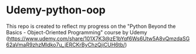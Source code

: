 # Udemy-python-oop
This repo is created to reflect my progress on the "Python Beyond the Basics - Object-Oriented Programming" course by Udemy (https://www.udemy.com/share/101X7K3@zE1bYqf6Ws6Utw5A8vQmzdaSG62aVmaR9zhzMldko7u_jERCKrByChzQjiCUH6tb/)
